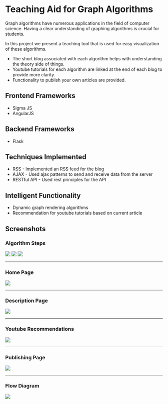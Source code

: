 # Teaching Aid for Graph Algorithms

Graph algorithms have numerous applications in the field of computer science.
Having a clear understanding of graphing algorithms is crucial for students. 

In this project we present a teaching tool that is used for easy visualization of these algorithms. 

* The short blog associated with each algorithm helps with understanding the theory side of things. 
* Youtube tutorials for each algorithm are linked at the end of each blog to provide more clarity.
* Functionality to publish your own articles are provided.

## Frontend Frameworks
* Sigma JS
* AngularJS

## Backend Frameworks
* Flask

## Techniques Implemented
* RSS - Implemented an RSS feed for the blog 
* AJAX - Used ajax patterns to send and receive data from the server 
* RESTful API - Used rest principles for the API

## Intelligent Functionality
* Dynamic graph rendering algorithms
* Recommendation for youtube tutorials based on current article 

## Screenshots
### Algorithm Steps 
![](screenshots/step1.PNG)
![](screenshots/step2.PNG)
![](screenshots/step3.PNG)
<hr>


### Home Page
![](screenshots/home.PNG)
<hr>

### Description Page
![](screenshots/alg-desc.PNG)
<hr>


### Youtube Recommendations
![](screenshots/yt.PNG)
<hr>


### Publishing Page
![](screenshots/publish.PNG)
<hr>

### Flow Diagram
![](flowdiagram.png)
